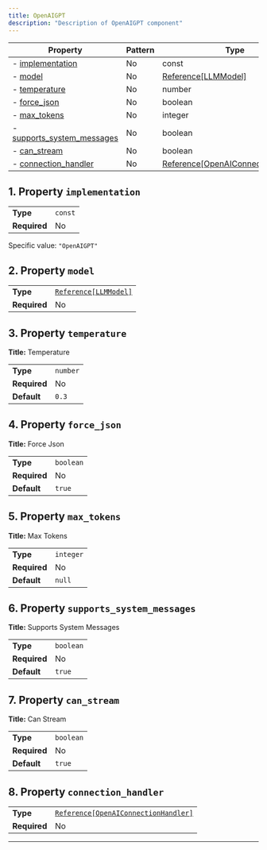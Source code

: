 ```yaml
---
title: OpenAIGPT
description: "Description of OpenAIGPT component"
---
```


| Property                                                 | Pattern | Type                               | Deprecated | Definition | Title/Description        |
| -------------------------------------------------------- | ------- | ---------------------------------- | ---------- | ---------- | ------------------------ |
| - [implementation](#implementation )                     | No      | const                              | No         | -          | -                        |
| - [model](#model )                                       | No      | [Reference[LLMModel]](/docs/components/llmmodel/overview)                | No         | -          | -                        |
| - [temperature](#temperature )                           | No      | number                             | No         | -          | Temperature              |
| - [force_json](#force_json )                             | No      | boolean                            | No         | -          | Force Json               |
| - [max_tokens](#max_tokens )                             | No      | integer                            | No         | -          | Max Tokens               |
| - [supports_system_messages](#supports_system_messages ) | No      | boolean                            | No         | -          | Supports System Messages |
| - [can_stream](#can_stream )                             | No      | boolean                            | No         | -          | Can Stream               |
| - [connection_handler](#connection_handler )             | No      | [Reference[OpenAIConnectionHandler]](/docs/components/openaiconnectionhandler/overview) | No         | -          | -                        |

## <a name="implementation"></a>1. Property `implementation`

|              |         |
| ------------ | ------- |
| **Type**     | `const` |
| **Required** | No      |

Specific value: `"OpenAIGPT"`

## <a name="model"></a>2. Property `model`

|              |                       |
| ------------ | --------------------- |
| **Type**     | [`Reference[LLMModel]`](/docs/components/llmmodel/overview) |
| **Required** | No                    |

## <a name="temperature"></a>3. Property `temperature`

**Title:** Temperature

|              |          |
| ------------ | -------- |
| **Type**     | `number` |
| **Required** | No       |
| **Default**  | `0.3`    |

## <a name="force_json"></a>4. Property `force_json`

**Title:** Force Json

|              |           |
| ------------ | --------- |
| **Type**     | `boolean` |
| **Required** | No        |
| **Default**  | `true`    |

## <a name="max_tokens"></a>5. Property `max_tokens`

**Title:** Max Tokens

|              |           |
| ------------ | --------- |
| **Type**     | `integer` |
| **Required** | No        |
| **Default**  | `null`    |

## <a name="supports_system_messages"></a>6. Property `supports_system_messages`

**Title:** Supports System Messages

|              |           |
| ------------ | --------- |
| **Type**     | `boolean` |
| **Required** | No        |
| **Default**  | `true`    |

## <a name="can_stream"></a>7. Property `can_stream`

**Title:** Can Stream

|              |           |
| ------------ | --------- |
| **Type**     | `boolean` |
| **Required** | No        |
| **Default**  | `true`    |

## <a name="connection_handler"></a>8. Property `connection_handler`

|              |                                      |
| ------------ | ------------------------------------ |
| **Type**     | [`Reference[OpenAIConnectionHandler]`](/docs/components/openaiconnectionhandler/overview) |
| **Required** | No                                   |

----------------------------------------------------------------------------------------------------------------------------
